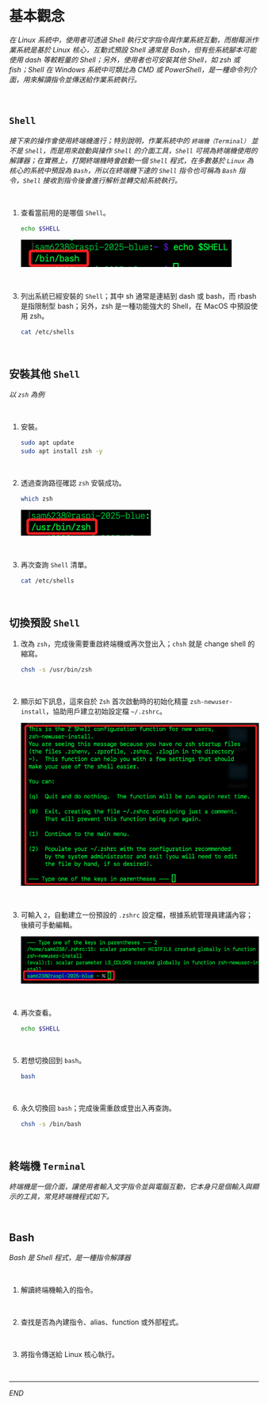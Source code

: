 # 基本觀念

_在 Linux 系統中，使用者可透過 Shell 執行文字指令與作業系統互動，而樹莓派作業系統是基於 Linux 核心，互動式預設 Shell 通常是 Bash，但有些系統腳本可能使用 dash 等較輕量的 Shell；另外，使用者也可安裝其他 Shell，如 zsh 或 fish；Shell 在 Windows 系統中可類比為 CMD 或 PowerShell，是一種命令列介面，用來解讀指令並傳送給作業系統執行。_

<br>

## `Shell`

_接下來的操作會使用終端機進行；特別說明，作業系統中的 `終端機（Terminal）` 並不是 `Shell`，而是用來啟動與操作 `Shell` 的介面工具，`Shell` 可視為終端機使用的解譯器；在實務上，打開終端機時會啟動一個 `Shell` 程式，在多數基於 `Linux` 為核心的系統中預設為 `Bash`，所以在終端機下達的 `Shell` 指令也可稱為 `Bash` 指令，`Shell` 接收到指令後會進行解析並轉交給系統執行。_

<br>

1. 查看當前用的是哪個 `Shell`。

    ```bash
    echo $SHELL
    ```

    ![](images/img_08.png)

<br>

3. 列出系統已經安裝的 `Shell`；其中 sh 通常是連結到 dash 或 bash，而 rbash 是指限制型 bash；另外，zsh 是一種功能強大的 Shell，在 MacOS 中預設使用 zsh。

    ```bash
    cat /etc/shells
    ```

<br>

## 安裝其他 `Shell`

_以 `zsh` 為例_

<br>

1. 安裝。

    ```bash
    sudo apt update
    sudo apt install zsh -y
    ```

<br>

2. 透過查詢路徑確認 `zsh` 安裝成功。

    ```bash
    which zsh
    ```

    ![](images/img_12.png)

<br>

3. 再次查詢 `Shell` 清單。

    ```bash
    cat /etc/shells
    ```

<br>

## 切換預設 `Shell`

1. 改為 `zsh`，完成後需要重啟終端機或再次登出入；`chsh` 就是 change shell 的縮寫。

    ```bash
    chsh -s /usr/bin/zsh
    ```

<br>

2. 顯示如下訊息，這來自於 `Zsh` 首次啟動時的初始化精靈 `zsh-newuser-install`，協助用戶建立初始設定檔 `~/.zshrc`。

    ![](images/img_09.png)

<br>

3. 可輸入 `2`，自動建立一份預設的 `.zshrc` 設定檔，根據系統管理員建議內容；後續可手動編輯。

    ![](images/img_10.png)

<br>

4. 再次查看。

    ```bash
    echo $SHELL
    ```

<br>

5. 若想切換回到 `bash`。

    ```bash
    bash
    ```

<br>

6. 永久切換回 `bash`；完成後需重啟或登出入再查詢。

    ```bash
    chsh -s /bin/bash
    ```

<br>

## 終端機 `Terminal`

_終端機是一個介面，讓使用者輸入文字指令並與電腦互動，它本身只是個輸入與顯示的工具，常見終端機程式如下。_

<br>

## Bash

_Bash 是 Shell 程式，是一種指令解譯器_

<br>

1. 解讀終端機輸入的指令。

<br>

2. 查找是否為內建指令、alias、function 或外部程式。

<br>

3. 將指令傳送給 Linux 核心執行。

<br>

___

_END_